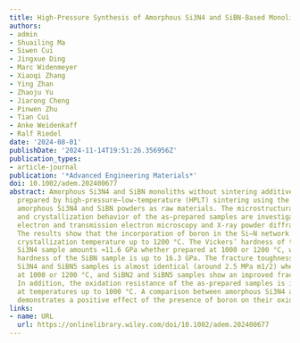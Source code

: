```yaml
---
title: High‐Pressure Synthesis of Amorphous Si3N4 and SiBN‐Based Monoliths without Sintering Additives
authors:
- admin
- Shuailing Ma
- Siwen Cui
- Jingxue Ding
- Marc Widenmeyer
- Xiaoqi Zhang
- Ying Zhan
- Zhaoju Yu
- Jiarong Cheng
- Pinwen Zhu
- Tian Cui
- Anke Weidenkaff
- Ralf Riedel
date: '2024-08-01'
publishDate: '2024-11-14T19:51:26.356956Z'
publication_types:
- article-journal
publication: '*Advanced Engineering Materials*'
doi: 10.1002/adem.202400677
abstract: Amorphous Si3N4 and SiBN monoliths without sintering additives are successfully
  prepared by high‐pressure–low‐temperature (HPLT) sintering using the single‐source‐precursor‐derived
  amorphous Si3N4 and SiBN powders as raw materials. The microstructural evolution
  and crystallization behavior of the as‐prepared samples are investigated using scanning
  electron and transmission electron microscopy and X‐ray powder diffraction, respectively.
  The results show that the incorporation of boron in the Si–N network enhances the
  crystallization temperature up to 1200 °C. The Vickers’ hardness of the HPLT‐sintered
  Si3N4 sample amounts ≈11.6 GPa whether prepared at 1000 or 1200 °C, while the maximum
  hardness of the SiBN sample is up to 16.3 GPa. The fracture toughness of amorphous
  Si3N4 and SiBN5 samples is almost identical (around 2.5 MPa m1/2) whether prepared
  at 1000 or 1200 °C, and SiBN2 and SiBN5 samples show an improved fracture toughness.
  In addition, the oxidation resistance of the as‐prepared samples is investigated
  at temperatures up to 1000 °C. A comparison between amorphous Si3N4 and SiBN monoliths
  demonstrates a positive effect of the presence of boron on their oxidation resistance.
links:
- name: URL
  url: https://onlinelibrary.wiley.com/doi/10.1002/adem.202400677
---
```

